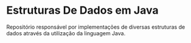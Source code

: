 # Estruturas De Dados em Java
Repositório responsável por implementações de diversas estruturas de dados através da utilização da linguagem Java.
